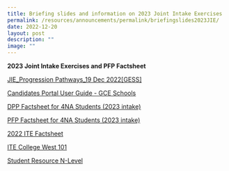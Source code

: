 ```yaml
---
title: Briefing slides and information on 2023 Joint Intake Exercises
permalink: /resources/announcements/permalink/briefingslides2023JIE/
date: 2022-12-20
layout: post
description: ""
image: ""
---
```


**2023 Joint Intake Exercises and PFP Factsheet**

[JIE\_Progression Pathways\_19 Dec 2022\[GESS\]](https://drive.google.com/file/d/15FT7-nQa89q28lkxKo6TMx3ooHU7a5fL/view?usp=sharing)

[Candidates Portal User Guide - GCE Schools](https://drive.google.com/file/d/1jbJ_D5Qb9MivOWJtOI3LLpFVAUUcbDM3/view?usp=sharing)

[DPP Factsheet for 4NA Students (2023 intake)](https://drive.google.com/file/d/1XXJHEDwZJPng_IXKB6c3RwQrnHKw7cWa/view?usp=sharing)

[PFP Factsheet for 4NA Students (2023 intake)](https://drive.google.com/file/d/1QttEeWKKGjZ86hp2V74eFs7tbW0fjEug/view?usp=sharing)    

[2022 ITE Factsheet](https://drive.google.com/file/d/1-Pcaav6C32zbKkuCKVm9eawrNdrNw5EW/view?usp=sharing)

[ITE College West 101](https://drive.google.com/file/d/1GmW0H9UH2N4rv0IS921YSJWMSonoeqX9/view?usp=sharing)

[Student Resource N-Level](https://drive.google.com/file/d/1WCzfItTASxWzLgNBpP62YUSS70X4eRLO/view?usp=sharing)